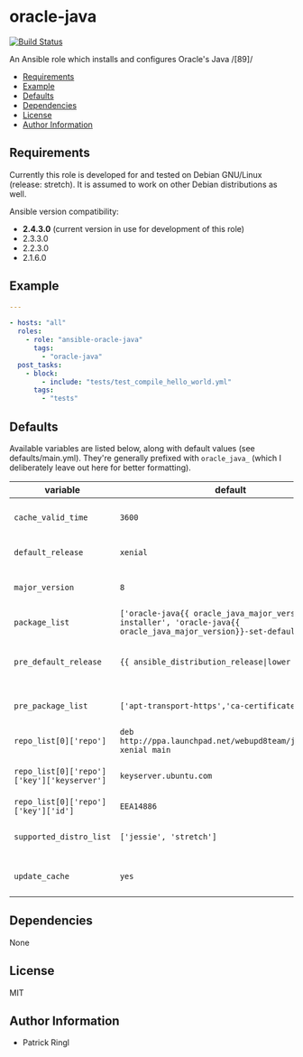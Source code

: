 # oracle-java

[![Build Status](https://travis-ci.org/pari-/ansible-oracle-java.svg?branch=master)](https://travis-ci.org/pari-/ansible-oracle-java)

An Ansible role which installs and configures Oracle's Java /[89]/

<!-- toc -->

- [Requirements](#requirements)
- [Example](#example)
- [Defaults](#defaults)
- [Dependencies](#dependencies)
- [License](#license)
- [Author Information](#author-information)

<!-- tocstop -->

## Requirements

Currently this role is developed for and tested on Debian GNU/Linux (release: stretch). It is assumed to work on other Debian distributions as well.

Ansible version compatibility:

- __2.4.3.0__ (current version in use for development of this role)
- 2.3.3.0
- 2.2.3.0
- 2.1.6.0

## Example

```yaml
---

- hosts: "all"
  roles:
    - role: "ansible-oracle-java"
      tags:
        - "oracle-java"
  post_tasks:
    - block:
        - include: "tests/test_compile_hello_world.yml"
      tags:
        - "tests"
```

## Defaults

Available variables are listed below, along with default values (see defaults/main.yml). They're generally prefixed with `oracle_java_` (which I deliberately leave out here for better formatting).

variable | default | notes
-------- | ------- | -----
`cache_valid_time` | `3600` | `Update the apt cache if its older than the set value (in seconds)`
`default_release` | `xenial` | `The default release to install packages from`
`major_version` | `8` | `The default major version of Oracle Java to be installed`
`package_list` | `['oracle-java{{ oracle_java_major_version}}-installer', 'oracle-java{{ oracle_java_major_version}}-set-default']` | `The list of packages to be installed`
`pre_default_release` | `{{ ansible_distribution_release\|lower }}` | `The default release to install packages (pre_package_list) from`
`pre_package_list` | `['apt-transport-https','ca-certificates']` | `The list of prerequisite packages to be installed`
`repo_list[0]['repo']` | `deb http://ppa.launchpad.net/webupd8team/java/ubuntu xenial main` | `Source string for the repositories`
`repo_list[0]['repo']['key']['keyserver']` | `keyserver.ubuntu.com` | `Keyserver to retrieve the key (for the repository) from`
`repo_list[0]['repo']['key']['id']` | `EEA14886` | `Identifier of (the repository) key`
`supported_distro_list` | `['jessie', 'stretch']` | `A list of distribution releases this role supports`
`update_cache` | `yes` | `Run the equivalent of apt-get update before the operation`

## Dependencies

None

## License

MIT

## Author Information

* Patrick Ringl
